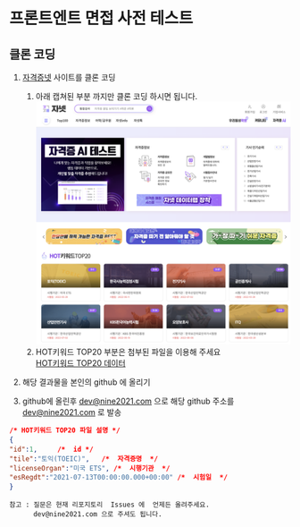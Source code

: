 # 프론트엔트 면접 사전 테스트

## 클론 코딩

1. [자격증넷](janet.co.kr) 사이트를 클론 코딩
   1. 아래 캡쳐된 부분 까지만 클론 코딩 하시면 됩니다.  
      ![클론코딩대상페이지](../img/main.png)
   2. HOT키워드 TOP20 부분은 첨부된 파일을 이용해 주세요  
      [HOT키워드 TOP20 데이터](../data/top20.json)

2. 해당 결과물을 본인의 github 에 올리기
3. github에 올린후 dev@nine2021.com 으로 해당 github 주소를 dev@nine2021.com 로 발송

```json
/* HOT키워드 TOP20 파일 설명 */
{
"id":1,     /*  id */
"tile":"토익(TOEIC)",   /*  자격증명  */
"licenseOrgan":"미국 ETS", /*  시행기관  */
"esRegdt":"2021-07-13T00:00:00.000+00:00" /*  시험일  */
}
```

```shell
참고 : 질문은 현재 리포지토리  Issues 에  언제든 올려주세요.
      dev@nine2021.com 으로 주셔도 됩니다.
```
